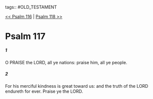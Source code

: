 tags:: #OLD_TESTAMENT

[<< Psalm 116](OLD_TESTAMENT/19_Psalms/Psalm_116.md) | [Psalm 118 >>](OLD_TESTAMENT/19_Psalms/Psalm_118.md)

# Psalm 117

##### 1

O PRAISE the LORD, all ye nations: praise him, all ye people.

##### 2

For his merciful kindness is great toward us: and the truth of the LORD endureth for ever. Praise ye the LORD.
